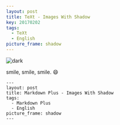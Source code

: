 ```yaml
---
layout: post
title: TeXt - Images With Shadow
key: 20170202
tags:
  - TeXt
  - English
picture_frame: shadow
---
```


![dark](https://raw.githubusercontent.com/kitian616/jekyll-TeXt-theme/master/screenshots/colors_dark.png "Dark Theme")

smile, smile, smile. :smile:

<!--more-->

    ---
    layout: post
    title: Markdown Plus - Images With Shadow
    tags:
      - Markdown Plus
      - English
    picture_frame: shadow
    ---